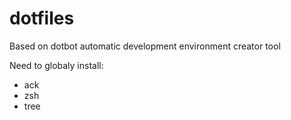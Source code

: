 # dotfiles
Based on dotbot automatic development environment creator tool

Need to globaly install:
- ack
- zsh
- tree
